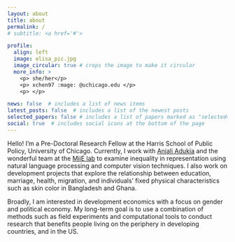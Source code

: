 ```yaml
---
layout: about
title: about
permalink: /
# subtitle: <a href='#'>

profile:
  align: left
  image: elisa_pic.jpg
  image_circular: true # crops the image to make it circular
  more_info: >
    <p> she/her</p>
    <p> xchen97 :mage: @uchicago.edu </p>
    <p> </p>

news: false  # includes a list of news items
latest_posts: false  # includes a list of the newest posts
selected_papers: false # includes a list of papers marked as "selected={true}"
social: true  # includes social icons at the bottom of the page
---
```


H﻿ello! I’m a Pre-Doctoral Research Fellow at the Harris School of Public Policy, University of Chicago. Currently, I work with [Anjali Adukia](https://voices.uchicago.edu/anjali/) and the wonderful team at the [MiiE lab](https://voices.uchicago.edu/miielab/) to examine inequality in representation using natural language processing and computer vision techniques. I also work on development projects that explore the relationship between education, marriage, health, migration, and individuals’ fixed physical characteristics such as skin color in Bangladesh and Ghana. 

Broadly, I am interested in development economics with a focus on gender and political economy. My long-term goal is to use a combination of methods such as field experiments and computational tools to conduct research that benefits people living on the periphery in developing countries, and in the US. 
